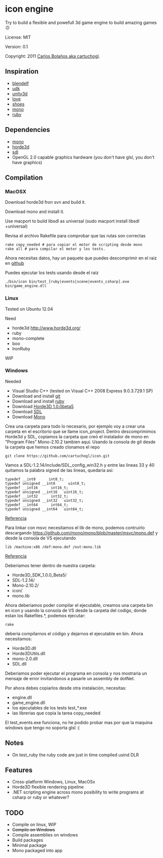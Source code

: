 # icon engine

Try to build a flexible and powefull 3d game engine to build amazing games :D

License: MIT

Version: 0.1

Copyright: 2011 [Carlos Bolaños aka cartuchogl](http://urbin.es).

## Inspiration

- [blendelf](https://github.com/centralnoise/BlendELF)
- [udk](http://www.udk.com/)
- [unity3d](http://unity3d.com/unity/)
- [love](http://love2d.org/)
- [shoes](http://shoesrb.com/)
- [mono](http://www.mono-project.com/Embedding_Mono)
- [ruby](http://www.ruby-lang.org/)

## Dependencies

- [mono](http://mono-project.com/Main_Page)
- [horde3d](http://www.horde3d.org/)
- [sdl](http://www.libsdl.org/)
- OpenGL 2.0 capable graphics hardware (you don't have glsl, you don't have graphics)
  
## Compilation

### MacOSX

Download horde3d fron svn and build it.

Download mono and install it.

Use macport to build libsdl as universal (sudo macport install libsdl +universal)

Revisa el archivo Rakefile para comprobar que las rutas son correctas

    rake copy_needed # para copiar el motor de scripting desde mono
    rake all # para compilar el motor y los tests.

Ahora necesitas datos, hay un paquete que puedes descomprimir en el raiz en 
[github](https://github.com/downloads/cartuchogl/icon/content.zip)

Puedes ejecutar los tests usando desde el raiz

    ./bin/icon bin/test_[ruby|events|scene|events_csharp].exe bin/game_engine.dll
    
### Linux

Tested on Ubuntu 12.04

Need

- horde3d http://www.horde3d.org/
- ruby
- mono-complete
- boo
- IronRuby

WIP

### Windows

Needed

- Visual Studio C++ (tested on Visual C++ 2008 Express 9.0.3.729.1 SP)
- Download and install [git](http://code.google.com/p/msysgit/downloads/list)
- Download and install [ruby](http://rubyinstaller.org/)
- Download [Horde3D 1.0.0beta5](http://www.horde3d.org/download.html)
- Download [SDL](http://www.libsdl.org/download-1.2.php)
- Download [Mono](http://www.go-mono.com/mono-downloads/download.html)

Crea una carpeta para todo lo necesario, por ejemplo voy a crear una carpeta en el escritorio
que se llame icon_project. Dentro descomprimimos Horde3d y SDL, copiamos la carpeta que creó el
instalador de mono en "Program Files" Mono-2.10.2 tambien aquí. Usando la consola de git desde
la carpeta que hemos creado clonamos el repo

    git clone https://github.com/cartuchogl/icon.git

Vamos a SDL-1.2.14/include/SDL\_config_win32.h y entre las lineas 33 y 40 quitamos la palabra
signed de las lineas, quedaria asi:

    typedef __int8      int8_t;
    typedef unsigned __int8      uint8_t;
    typedef __int16      int16_t;
    typedef unsigned __int16   uint16_t;
    typedef __int32      int32_t;
    typedef unsigned __int32   uint32_t;
    typedef __int64      int64_t;
    typedef unsigned __int64   uint64_t;

[Referencia](http://ffmpeg.arrozcru.org/forum/viewtopic.php?f=1&t=598)

Para linkar con msvc necesitamos el lib de mono, podemos contruirlo descargando
https://github.com/mono/mono/blob/master/msvc/mono.def y desde la consola de VS ejecutando

    lib /machine:x86 /def:mono.def /out:mono.lib

[Referencia](http://mono.1490590.n4.nabble.com/Embedding-Mono-on-Windows-td3515710.html)

Deberiamos tener dentro de nuestra carpeta:

- Horde3D\_SDK_1.0.0_Beta5/
- SDL-1.2.14/
- Mono-2.10.2/
- icon/
- mono.lib

Ahora deberiamos poder compilar el ejecutable, creamos una carpeta bin en icon y usando la
consola de VS desde la carpeta del codigo, donde estan los Rakefiles.*, podemos ejecutar:

    rake

deberia compilarnos el código y dejarnos el ejecutable en bin. Ahora necesitamos:

- Horde3D.dll
- Horde3DUtils.dll
- mono-2.0.dll
- SDL.dll

Deberiamos poder ejecutar el programa en consola y nos mostraria un mensaje de error 
invitandonos a pasarle un assembly de dotNet.

Por ahora debes copiarlos desde otra instalación, necesitas:

- engine.dll
- game_engine.dll
- los ejecutables de los tests test_*.exe
- las librerias que copia la tarea copy_needed

El test_events.exe funciona, no he podido probar mas por que la maquina windows que tengo no
soporta glsl :(

## Notes

- On test_ruby the ruby code are just in time compiled usind DLR

## Features

- Cross-platform Windows, Linux, MacOSx
- Horde3D flexible rendering pipeline
- .NET scripting engine across mono posibility to write programs at csharp or ruby or whatever?

## TODO

- Compile on linux, WIP
- <del>Compile on Windows</del>
- Compile assemblies on windows
- Build packages
- Minimal package
- Mono packaged into app

